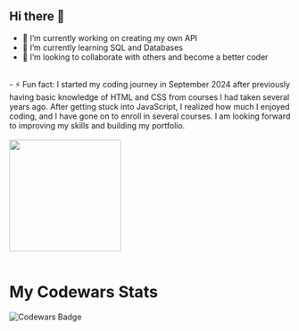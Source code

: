 ## Hi there 👋

- 🔭 I’m currently working on creating my own API
- 🌱 I’m currently learning SQL and Databases
- 👯 I’m looking to collaborate with others and become a better coder
<br>
- ⚡ Fun fact: I started my coding journey in September 2024 after previously having basic knowledge of HTML and CSS from courses I had taken several years ago. 
After getting stuck into JavaScript, I realized how much I enjoyed coding, and I have gone on to enroll in several courses. I am looking forward to improving my skills and building 
my portfolio.
<br>
<br>

<a href="https://github.com/ReWats/convoychat">
  <img height=200 align="center" src="https://github-readme-stats.vercel.app/api/top-langs?username=ReWats&layout=compact&langs_count=8&card_width=320" />
</a>
<br>
<br>

# My Codewars Stats

![Codewars Badge](https://www.codewars.com/users/ReWats/badges/medium.svg)



